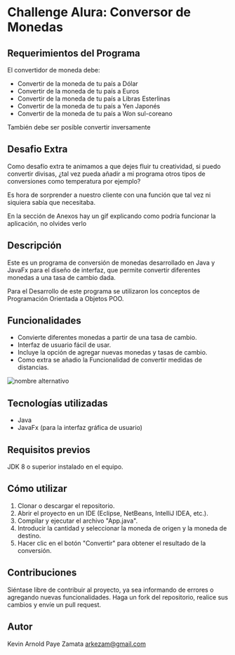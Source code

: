 # Challenge Alura: Conversor de Monedas

## Requerimientos del Programa

El convertidor de moneda debe:

- Convertir de la moneda de tu país a Dólar
- Convertir de la moneda de tu país  a Euros
- Convertir de la moneda de tu país  a Libras Esterlinas
- Convertir de la moneda de tu país  a Yen Japonés
- Convertir de la moneda de tu país  a Won sul-coreano

También debe ser posible convertir inversamente


## Desafio Extra
Como desafío extra te animamos a que dejes fluir tu creatividad, si puedo convertir divisas, ¿tal vez pueda añadir a mi programa otros tipos de conversiones como temperatura por ejemplo?

Es hora de sorprender a nuestro cliente con una función que tal vez ni siquiera sabía que necesitaba.

En la sección de Anexos hay un gif explicando como podría funcionar la aplicación, no olvides verlo


## Descripción
Este es un programa de conversión de monedas desarrollado en Java y JavaFx para el diseño de interfaz, que permite convertir diferentes monedas a una tasa de cambio dada.

Para el Desarrollo de este programa se utilizaron los conceptos de Programación Orientada a Objetos POO.

## Funcionalidades
- Convierte diferentes monedas a partir de una tasa de cambio.
- Interfaz de usuario fácil de usar.
- Incluye la opción de agregar nuevas monedas y tasas de cambio.
- Como extra se añadio la Funcionalidad de convertir medidas de distancias.


![nombre alternativo]("https://i.pinimg.com/originals/4e/75/3d/4e753d4ed8d1ac5e510051d534b7e29f.gif") 

## Tecnologías utilizadas
- Java
- JavaFx (para la interfaz gráfica de usuario)

## Requisitos previos
JDK 8 o superior instalado en el equipo.

## Cómo utilizar
1. Clonar o descargar el repositorio.
2. Abrir el proyecto en un IDE (Eclipse, NetBeans, IntelliJ IDEA, etc.).
3. Compilar y ejecutar el archivo "App.java".
4. Introducir la cantidad y seleccionar la moneda de origen y la moneda de destino.
5. Hacer clic en el botón "Convertir" para obtener el resultado de la conversión.

## Contribuciones
Siéntase libre de contribuir al proyecto, ya sea informando de errores o agregando nuevas funcionalidades. Haga un fork del repositorio, realice sus cambios y envíe un pull request.

## Autor
Kevin Arnold Paye Zamata
arkezam@gmail.com

